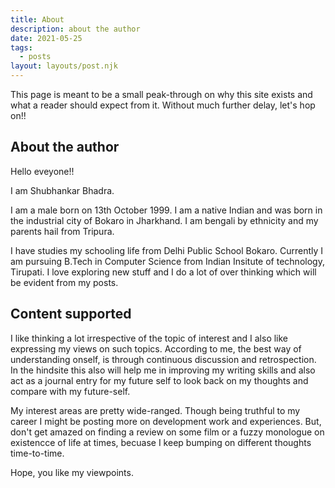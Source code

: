 ```yaml
---
title: About
description: about the author
date: 2021-05-25
tags:
  - posts
layout: layouts/post.njk
---
```


This page is meant to be a small peak-through on why this site exists and what a reader should expect from it. Without much further delay,
let's hop on!!

## About the author

Hello eveyone!!

I am Shubhankar Bhadra.

I am a male born on 13th October 1999. I am a native Indian and was born in the industrial city of Bokaro in Jharkhand.
I am bengali by ethnicity and my parents hail from Tripura.

I have studies my schooling life from Delhi Public School Bokaro. Currently I am pursuing B.Tech in Computer Science from Indian Insitute of technology, Tirupati.
I love exploring new stuff and I do a lot of over thinking which will be evident from my posts.

## Content supported

I like thinking a lot irrespective of the topic of interest and I also like expressing my views on such topics. According to me, the best way of understanding onself,
is through continuous discussion and retrospection. In the hindsite this also will help me in improving my writing skills and also act as a journal entry
for my future self to look back on my thoughts and compare with my future-self.

My interest areas are pretty wide-ranged. Though being truthful to my career I might be posting more on development work and experiences. But, don't get amazed
on finding a review on some film or a fuzzy monologue on existencce of life at times, becuase I keep bumping on different thoughts time-to-time.

Hope, you like my viewpoints.

